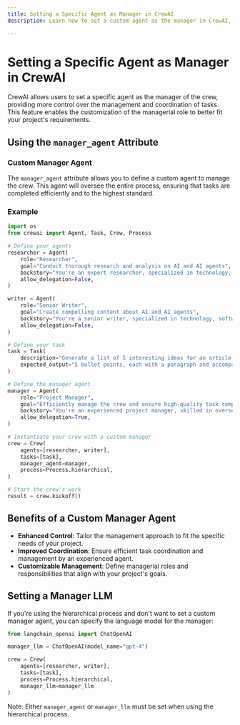 ```yaml
---
title: Setting a Specific Agent as Manager in CrewAI
description: Learn how to set a custom agent as the manager in CrewAI, providing more control over task management and coordination.

---
```


# Setting a Specific Agent as Manager in CrewAI

CrewAI allows users to set a specific agent as the manager of the crew, providing more control over the management and coordination of tasks. This feature enables the customization of the managerial role to better fit your project's requirements.

## Using the `manager_agent` Attribute

### Custom Manager Agent

The `manager_agent` attribute allows you to define a custom agent to manage the crew. This agent will oversee the entire process, ensuring that tasks are completed efficiently and to the highest standard.

### Example

```python
import os
from crewai import Agent, Task, Crew, Process

# Define your agents
researcher = Agent(
    role="Researcher",
    goal="Conduct thorough research and analysis on AI and AI agents",
    backstory="You're an expert researcher, specialized in technology, software engineering, AI, and startups. You work as a freelancer and are currently researching for a new client.",
    allow_delegation=False,
)

writer = Agent(
    role="Senior Writer",
    goal="Create compelling content about AI and AI agents",
    backstory="You're a senior writer, specialized in technology, software engineering, AI, and startups. You work as a freelancer and are currently writing content for a new client.",
    allow_delegation=False,
)

# Define your task
task = Task(
    description="Generate a list of 5 interesting ideas for an article, then write one captivating paragraph for each idea that showcases the potential of a full article on this topic. Return the list of ideas with their paragraphs and your notes.",
    expected_output="5 bullet points, each with a paragraph and accompanying notes.",
)

# Define the manager agent
manager = Agent(
    role="Project Manager",
    goal="Efficiently manage the crew and ensure high-quality task completion",
    backstory="You're an experienced project manager, skilled in overseeing complex projects and guiding teams to success. Your role is to coordinate the efforts of the crew members, ensuring that each task is completed on time and to the highest standard.",
    allow_delegation=True,
)

# Instantiate your crew with a custom manager
crew = Crew(
    agents=[researcher, writer],
    tasks=[task],
    manager_agent=manager,
    process=Process.hierarchical,
)

# Start the crew's work
result = crew.kickoff()
```

## Benefits of a Custom Manager Agent

- **Enhanced Control**: Tailor the management approach to fit the specific needs of your project.
- **Improved Coordination**: Ensure efficient task coordination and management by an experienced agent.
- **Customizable Management**: Define managerial roles and responsibilities that align with your project's goals.

## Setting a Manager LLM

If you're using the hierarchical process and don't want to set a custom manager agent, you can specify the language model for the manager:

```python
from langchain_openai import ChatOpenAI

manager_llm = ChatOpenAI(model_name="gpt-4")

crew = Crew(
    agents=[researcher, writer],
    tasks=[task],
    process=Process.hierarchical,
    manager_llm=manager_llm
)
```

Note: Either `manager_agent` or `manager_llm` must be set when using the hierarchical process.